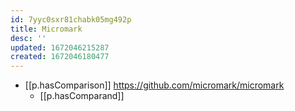 ```yaml
---
id: 7yyc0sxr81chabk05mg492p
title: Micromark
desc: ''
updated: 1672046215287
created: 1672046180477
---
```


- [[p.hasComparison]] https://github.com/micromark/micromark
  - [[p.hasComparand]]